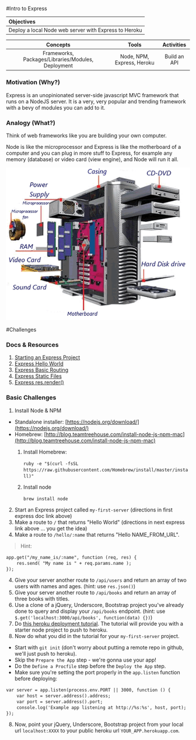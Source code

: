 #Intro to Express

| Objectives |
| :--- |
| Deploy a local Node web server with Express to Heroku |

| Concepts | Tools | Activities |
| :---: | :---: | :---: |
| Frameworks, Packages/Libraries/Modules, Deployment | Node, NPM, Express, Heroku | Build an API |

### Motivation (Why?)

Express is an unopinionated server-side javascript MVC framework that runs on a NodeJS server. It is a very, very popular and trending framework with a bevy of modules you can add to it.

### Analogy (What?)

Think of web frameworks like you are building your own computer.

Node is like the microprocessor and Express is like the motherboard of a computer and you can plug in more stuff to Express, for example any memory (database) or video card (view engine), and Node will run it all.

![computer](computer.png)

#Challenges

### Docs & Resources

1. [Starting an Express Project](http://expressjs.com/starter/installing.html)
2. [Express Hello World](http://expressjs.com/starter/hello-world.html)
3. [Express Basic Routing](http://expressjs.com/starter/basic-routing.html)
4. [Express Static Files](http://expressjs.com/starter/static-files.html)
5. [Express res.render()](http://expressjs.com/4x/api.html#res.render)

### Basic Challenges

1. Install Node & NPM
  * Standalone installer: [https://nodejs.org/download/](https://nodejs.org/download/)
  * Homebrew: [http://blog.teamtreehouse.com/install-node-js-npm-mac](http://blog.teamtreehouse.com/install-node-js-npm-mac)
    1. Install Homebrew:

        `ruby -e "$(curl -fsSL https://raw.githubusercontent.com/Homebrew/install/master/install)"`

    2. Install node

        `brew install node`

2. Start an Express project called ```my-first-server``` (directions in first express doc link above)
3. Make a route to ```/``` that returns "Hello World" (directions in next express link above ... you get the idea)
4. Make a route to ```/hello/:name``` that returns "Hello NAME_FROM_URL".
> Hint:
```
app.get("/my_name_is/:name", function (req, res) {
    res.send( "My name is " + req.params.name );
});
```

4. Give your server another route to ```/api/users``` and return an array of two users with names and ages. (hint: use ```res.json()```)
5. Give your server another route to ```/api/books``` and return an array of three books with titles.
6. Use a clone of a jQuery, Underscore, Bootstrap project you've already done to query and display your ```/api/books``` endpoint. (hint: use ```$.get('localhost:3000/api/books', function(data) {})```)
7. Do [this heroku deployment tutorial](https://devcenter.heroku.com/articles/getting-started-with-nodejs#introduction). The tutorial will provide you with a starter node project to push to heroku.
8. Now do what you did in the tutorial for your ```my-first-server``` project.
  * Start with ```git init``` (don't worry about putting a remote repo in github, we'll just push to heroku).
  * Skip the ```Prepare the App``` step - we're gonna use your app!
  * Do the ```Define a Procfile``` step before the ```Deploy the App``` step.
  * Make sure you're setting the port properly in the ```app.listen``` function before deploying:
  ```
  var server = app.listen(process.env.PORT || 3000, function () {
      var host = server.address().address;
      var port = server.address().port;
      console.log('Example app listening at http://%s:%s', host, port);
  });
  ```
8. Now, point your jQuery, Underscore, Bootstrap project from your local url ```localhost:XXXX``` to your public heroku url ```YOUR_APP.herokuapp.com```.